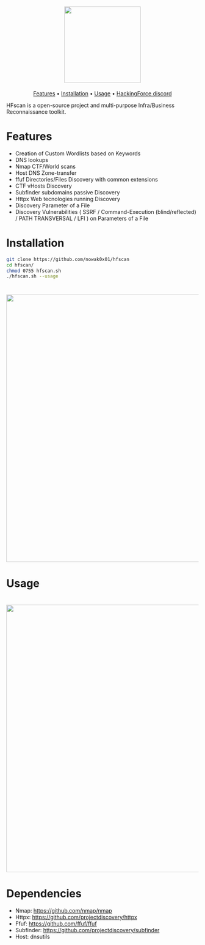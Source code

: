 <h1 align="center">
  <img src="https://user-images.githubusercontent.com/96009982/146700117-c0fae622-091b-427e-bde0-81c4efd15ac6.png" width="200px"></a>
  <br>
</h1>

<p align="center">
  <a href="#features">Features</a> •
  <a href="#installation">Installation</a> •
  <a href="#usage">Usage</a> •
  <a href="https://discord.gg/PePM2NR5zS">HackingForce discord</a>
</p>

HFscan is a open-source project and multi-purpose Infra/Business Reconnaissance toolkit.

# Features

- Creation of Custom Wordlists based on Keywords
- DNS lookups
- Nmap CTF/World scans
- Host DNS Zone-transfer
- ffuf Directories/Files Discovery with common extensions
- CTF vHosts Discovery
- Subfinder subdomains passive Discovery
- Httpx Web tecnologies running Discovery
- Discovery Parameter of a File
- Discovery Vulnerabilities ( SSRF / Command-Execution (blind/reflected) / PATH TRANSVERSAL / LFI ) on Parameters of a File


# Installation

```sh
git clone https://github.com/nowak0x01/hfscan
cd hfscan/
chmod 0755 hfscan.sh
./hfscan.sh --usage
```

<h1 align="center">
  <img src="https://user-images.githubusercontent.com/96009982/146700163-0cf8b9d4-4092-4817-9968-ddf16683f33b.png" width="700px"></a>
  <br>
</h1>



# Usage

<h1 align="center">
  <img src="https://user-images.githubusercontent.com/96009982/146700169-01e49b9f-1f9d-4dd7-a912-82cb0ecb306f.png" width="700px"></a>
  <br>
</h1>

# Dependencies

- Nmap: https://github.com/nmap/nmap
- Httpx: https://github.com/projectdiscovery/httpx
- Ffuf: https://github.com/ffuf/ffuf
- Subfinder: https://github.com/projectdiscovery/subfinder
- Host: dnsutils
